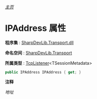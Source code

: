 ###### [主页](./Index.md "主页")

# IPAddress 属性

**程序集** : [SharpDevLib.Transport.dll](./SharpDevLib.Transport.assembly.md "SharpDevLib.Transport.dll")

**命名空间** : [SharpDevLib.Transport](./SharpDevLib.Transport.namespace.md "SharpDevLib.Transport")

**所属类型** : [TcpListener](./SharpDevLib.Transport.TcpListener.1.md "TcpListener")\<TSessionMetadata\>

``` csharp
public IPAddress IPAddress { get; }
```

**注释**

*地址*



